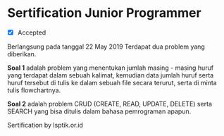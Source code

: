 # Sertification Junior Programmer
- [x] Accepted

Berlangsung pada tanggal 22 May 2019
Terdapat dua problem yang diberikan.

**Soal 1** adalah problem yang menentukan jumlah masing - masing huruf yang terdapat dalam sebuah kalimat, kemudian data jumlah huruf serta huruf tersebut di tulis ke dalam sebuah file secara terurut, serta di minta tulis flowchartnya.

**Soal 2** adalah problem CRUD (CREATE, READ, UPDATE, DELETE) serta SEARCH yang bisa ditulis dalam bahasa pemrograman apapun. 

Sertification by lsptik.or.id
